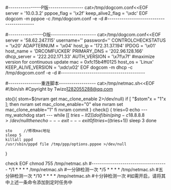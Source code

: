 #----------------P版-----------------
cat>/tmp/dogcom.conf<<EOF	
server = '10.0.3.2'
pppoe_flag = '\x2f'
keep_alive2_flag = '\xdc'
EOF
dogcom -m pppoe -c /tmp/dogcom.conf -e -d
#------------------------------------------

#-----------------D版----------------------
cat>/tmp/dogcom.conf<<EOF	
server = '58.62.247.115'
username=''
password=''
CONTROLCHECKSTATUS = '\x20'
ADAPTERNUM = '\x04'
host_ip = '172.31.37.194'
IPDOG = '\x01'
host_name = 'DRCOMFUCKER'
PRIMARY_DNS = '202.96.128.166'
dhcp_server = '222.202.171.33'
AUTH_VERSION = '\x7f\x7f'   #maximize version for continuous update
mac = 0xfc15b4ff0125
host_os = 'Linux'
KEEP_ALIVE_VERSION = '\xdc\x02'
EOF
dogcom -m dhcp -c /tmp/dogcom.conf -e -d
#-----------------------------------------


#----------------重连脚本------------------
cat>/tmp/netmac.sh<<EOF	
#!/bin/sh
#Cpyright by Twizo<1282055288@qq.com>

sto(){ 
	stom=\$(nvram get mac_clone_enable  2>/dev/null)
	if [ "\$stom"x = "1"x ]; then
		nvram set mac_clone_enable="0"
	else
		nvram set mac_clone_enable="1"
	fi
	nvram commit
}
check()
{
	tries=0
	echo --- my_watchdog start ---
	while [[ $tries -lt 2 ]]
	do
			if /bin/ping -c 1 8.8.8.8 >/dev/null
			then
				echo --- exit ---
				exit 0
			fi
			tries=$((tries+1))
			sleep 3
	done
	
	sto     //修改mac地址
	sleep 5
	killall pppd
	/usr/sbin/pppd file /tmp/ppp/options.pppoe >/dev/null
}

check
EOF
chmod 755 /tmp/netmac.sh
#-------------------------------------
*/1 * * * * /tmp/netmac.sh  #一分钟检测一次
*/5 * * * * /tmp/netmac.sh  #五分钟检测一次
*/10 * * * * /tmp/netmac.sh  #十分钟检测一次
#如需开启，请将其中上述一条命令添加到定时任务中
